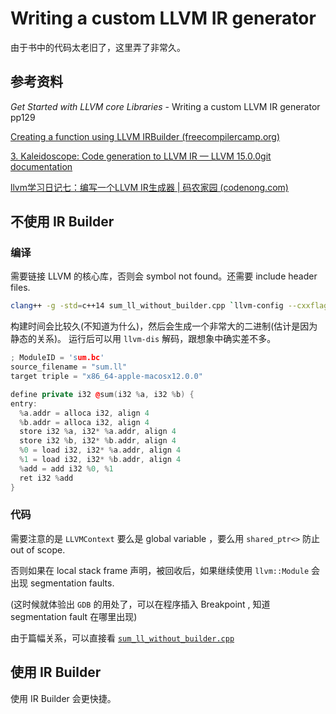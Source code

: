 # Writing a custom LLVM IR generator

由于书中的代码太老旧了，这里弄了非常久。

## 参考资料

*Get Started with LLVM core Libraries* -  Writing a custom LLVM IR generator pp129

[Creating a function using LLVM IRBuilder (freecompilercamp.org)](https://freecompilercamp.org/llvm-ir-func1/)

[3. Kaleidoscope: Code generation to LLVM IR — LLVM 15.0.0git documentation](https://llvm.org/docs/tutorial/MyFirstLanguageFrontend/LangImpl03.html)

[llvm学习日记七：编写一个LLVM IR生成器 | 码农家园 (codenong.com)](https://www.codenong.com/js9ac199bf1815/)

## 不使用 IR Builder 

### 编译

需要链接 LLVM 的核心库，否则会 symbol not found。还需要 include header files. 

```bash
clang++ -g -std=c++14 sum_ll_without_builder.cpp `llvm-config --cxxflags --ldflags --system-libs --libs core bitwriter` -o toy
```

构建时间会比较久(不知道为什么)，然后会生成一个非常大的二进制(估计是因为静态的关系)。
运行后可以用 `llvm-dis` 解码，跟想象中确实差不多。

```cpp
; ModuleID = 'sum.bc'
source_filename = "sum.ll"
target triple = "x86_64-apple-macosx12.0.0"

define private i32 @sum(i32 %a, i32 %b) {
entry:
  %a.addr = alloca i32, align 4
  %b.addr = alloca i32, align 4
  store i32 %a, i32* %a.addr, align 4
  store i32 %b, i32* %b.addr, align 4
  %0 = load i32, i32* %a.addr, align 4
  %1 = load i32, i32* %b.addr, align 4
  %add = add i32 %0, %1
  ret i32 %add
}
```

### 代码

需要注意的是 `LLVMContext` 要么是 global variable ，要么用 `shared_ptr<>` 防止 out of scope. 

否则如果在 local stack frame 声明，被回收后，如果继续使用 `llvm::Module` 会出现 segmentation faults. 

(这时候就体验出 `GDB` 的用处了，可以在程序插入 Breakpoint , 知道 segmentation fault 在哪里出现)

由于篇幅关系，可以直接看 [`sum_ll_without_builder.cpp` ](../LLVM_Core_Libraries_Book/sum_ll_without_builder.cpp) 

## 使用 IR Builder 
使用 IR Builder 会更快捷。

